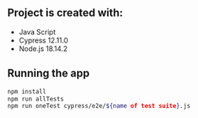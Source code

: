 ## Project is created with:

- Java Script
- Cypress 12.11.0
- Node.js 18.14.2
## Running the app
```sh
npm install
npm run allTests
npm run oneTest cypress/e2e/${name of test suite}.js
```
